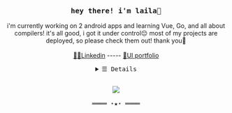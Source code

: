 <h3 align="center"><samp>hey there! i'm laila🌸</samp></h3>
</p>
<p align="center">
i'm currently working on 2 android apps and learning Vue, Go, and all about compilers! it's all good, i got it under control😔 most of my projects are deployed, so please check them out! thank you🌿
  <br><br>
  <a href="https://www.linkedin.com/in/laila-chammaa/">👩‍🏫Linkedin</a> ----- <a href="https://laila_chammaa.artstation.com/">🎨UI portfolio</a>
</p>
<details align="center">
   <summary> <samp>&#9776; Details</samp></summary>
   <p align="center">
     <br>
     <a href="https://github.com/laila-chammaa?tab=repositories&language=javascript" target="_blank"><img alt="Javascript" src="https://img.shields.io/badge/-Javascript-f1e05a?style=flat-square&logo=Javascript&logoColor=white"></a>
      <a href="https://github.com/laila-chammaa?tab=repositories&language=python" target="_blank"><img alt="Python" src="https://img.shields.io/badge/-Python-3572A5?style=flat-square&logo=Python&logoColor=white"></a>
      <a href="https://github.com/laila-chammaa?tab=repositories&language=java" target="_blank"><img alt="Java" src="https://img.shields.io/badge/-Java-b07219?style=flat-square&logo=Java&logoColor=white"></a>
      <a href="https://github.com/laila-chammaa?tab=repositories&language=html" target="_blank"><img alt="HTML" src="https://img.shields.io/badge/-HTML-E34F26?style=flat-square&logo=HTML5&logoColor=white"></a>
     
  </p>
  <img src="https://github-readme-stats.vercel.app/api/top-langs?username=laila-chammaa&layout=compact&theme=outrun"></img>
</details>
<br>
<samp>
  <p align="center">
    <img src="https://github-readme-stats.vercel.app/api?username=laila-chammaa&show_icons=true&theme=outrun"></img>
    <br><br>
    ════ ⋆★⋆ ════<br>
  </p>
</samp>
